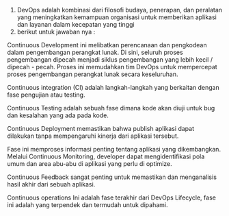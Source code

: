 1. DevOps adalah kombinasi dari filosofi budaya, penerapan, dan peralatan yang meningkatkan kemampuan organisasi untuk memberikan aplikasi dan layanan dalam kecepatan yang tinggi
2. berikut untuk jawaban nya :

Continuous Development ini melibatkan perencanaan dan pengkodean dalam pengembangan perangkat lunak. Di sini, seluruh proses pengembangan dipecah menjadi siklus pengembangan yang lebih kecil / dipecah - pecah. Proses ini memudahkan tim DevOps untuk mempercepat proses pengembangan perangkat lunak secara keseluruhan. 

Continuous integration (CI) adalah langkah-langkah yang berkaitan dengan fase pengujian atau testing.

Continuous Testing adalah sebuah fase dimana kode akan diuji untuk bug dan kesalahan yang ada pada kode.

Continuous Deployment memastikan bahwa publish aplikasi dapat dilakukan tanpa mempengaruhi kinerja dari aplikasi tersebut.

Fase ini memproses informasi penting tentang aplikasi yang dikembangkan. Melalui Continuous Monitoring, developer dapat mengidentifikasi pola umum dan area abu-abu di aplikasi yang perlu di optimize.

Continuous Feedback sangat penting untuk memastikan dan menganalisis hasil akhir dari sebuah aplikasi.

Continuous operations Ini adalah fase terakhir dari DevOps Lifecycle, fase ini adalah yang terpendek dan termudah untuk dipahami.
